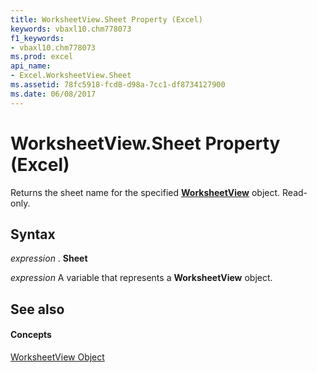 ```yaml
---
title: WorksheetView.Sheet Property (Excel)
keywords: vbaxl10.chm778073
f1_keywords:
- vbaxl10.chm778073
ms.prod: excel
api_name:
- Excel.WorksheetView.Sheet
ms.assetid: 78fc5918-fcd8-d98a-7cc1-df8734127900
ms.date: 06/08/2017
---
```



# WorksheetView.Sheet Property (Excel)

Returns the sheet name for the specified  **[WorksheetView](Excel.WorksheetView.md)** object. Read-only.


## Syntax

 _expression_ . **Sheet**

 _expression_ A variable that represents a **WorksheetView** object.


## See also


#### Concepts


[WorksheetView Object](Excel.WorksheetView.md)

